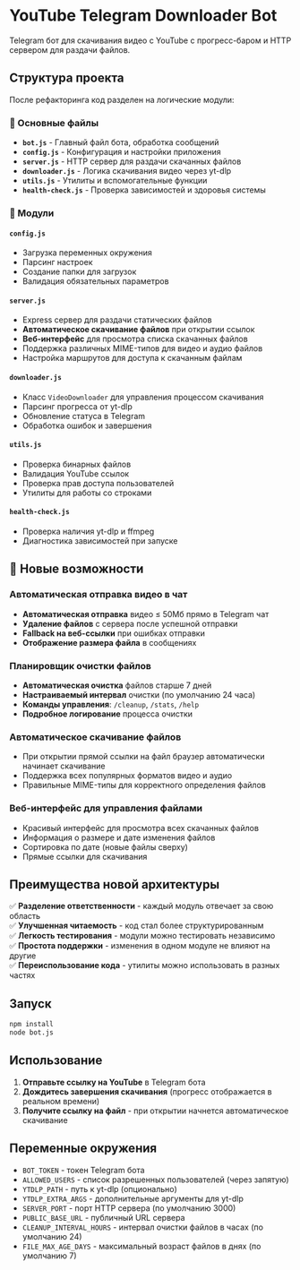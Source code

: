 # YouTube Telegram Downloader Bot

Telegram бот для скачивания видео с YouTube с прогресс-баром и HTTP сервером для раздачи файлов.

## Структура проекта

После рефакторинга код разделен на логические модули:

### 📁 Основные файлы

- **`bot.js`** - Главный файл бота, обработка сообщений
- **`config.js`** - Конфигурация и настройки приложения
- **`server.js`** - HTTP сервер для раздачи скачанных файлов
- **`downloader.js`** - Логика скачивания видео через yt-dlp
- **`utils.js`** - Утилиты и вспомогательные функции
- **`health-check.js`** - Проверка зависимостей и здоровья системы

### 🔧 Модули

#### `config.js`

- Загрузка переменных окружения
- Парсинг настроек
- Создание папки для загрузок
- Валидация обязательных параметров

#### `server.js`

- Express сервер для раздачи статических файлов
- **Автоматическое скачивание файлов** при открытии ссылок
- **Веб-интерфейс** для просмотра списка скачанных файлов
- Поддержка различных MIME-типов для видео и аудио файлов
- Настройка маршрутов для доступа к скачанным файлам

#### `downloader.js`

- Класс `VideoDownloader` для управления процессом скачивания
- Парсинг прогресса от yt-dlp
- Обновление статуса в Telegram
- Обработка ошибок и завершения

#### `utils.js`

- Проверка бинарных файлов
- Валидация YouTube ссылок
- Проверка прав доступа пользователей
- Утилиты для работы со строками

#### `health-check.js`

- Проверка наличия yt-dlp и ffmpeg
- Диагностика зависимостей при запуске

## 🚀 Новые возможности

### Автоматическая отправка видео в чат

- **Автоматическая отправка** видео ≤ 50Мб прямо в Telegram чат
- **Удаление файлов** с сервера после успешной отправки
- **Fallback на веб-ссылки** при ошибках отправки
- **Отображение размера файла** в сообщениях

### Планировщик очистки файлов

- **Автоматическая очистка** файлов старше 7 дней
- **Настраиваемый интервал** очистки (по умолчанию 24 часа)
- **Команды управления**: `/cleanup`, `/stats`, `/help`
- **Подробное логирование** процесса очистки

### Автоматическое скачивание файлов

- При открытии прямой ссылки на файл браузер автоматически начинает скачивание
- Поддержка всех популярных форматов видео и аудио
- Правильные MIME-типы для корректного определения файлов

### Веб-интерфейс для управления файлами

- Красивый интерфейс для просмотра всех скачанных файлов
- Информация о размере и дате изменения файлов
- Сортировка по дате (новые файлы сверху)
- Прямые ссылки для скачивания

## Преимущества новой архитектуры

✅ **Разделение ответственности** - каждый модуль отвечает за свою область  
✅ **Улучшенная читаемость** - код стал более структурированным  
✅ **Легкость тестирования** - модули можно тестировать независимо  
✅ **Простота поддержки** - изменения в одном модуле не влияют на другие  
✅ **Переиспользование кода** - утилиты можно использовать в разных частях

## Запуск

```bash
npm install
node bot.js
```

## Использование

1. **Отправьте ссылку на YouTube** в Telegram бота
2. **Дождитесь завершения скачивания** (прогресс отображается в реальном времени)
3. **Получите ссылку на файл** - при открытии начнется автоматическое скачивание

## Переменные окружения

- `BOT_TOKEN` - токен Telegram бота
- `ALLOWED_USERS` - список разрешенных пользователей (через запятую)
- `YTDLP_PATH` - путь к yt-dlp (опционально)
- `YTDLP_EXTRA_ARGS` - дополнительные аргументы для yt-dlp
- `SERVER_PORT` - порт HTTP сервера (по умолчанию 3000)
- `PUBLIC_BASE_URL` - публичный URL сервера
- `CLEANUP_INTERVAL_HOURS` - интервал очистки файлов в часах (по умолчанию 24)
- `FILE_MAX_AGE_DAYS` - максимальный возраст файлов в днях (по умолчанию 7)
